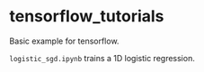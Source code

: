 # tensorflow_tutorials

Basic example for tensorflow.

`logistic_sgd.ipynb` trains a 1D logistic regression.
